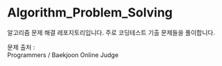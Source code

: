 # Algorithm_Problem_Solving

알고리즘 문제 해결 레포지토리입니다. 주로 코딩테스트 기출 문제들을 풀이합니다.  

문제 출처 :  
Programmers / Baekjoon Online Judge  

